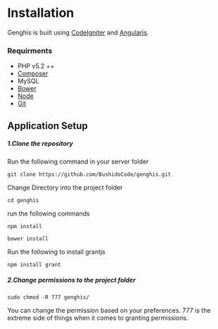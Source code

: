 # Installation
Genghis is built using [CodeIgniter](http://www.codeigniter.com/) and [Angularjs](https://angularjs.org/).

### Requirments
- PHP v5.2 ++
- [Composer](https://getcomposer.org/) 
- MySQL
- [Bower](http://bower.io/#install-bower)
- [Node](https://nodejs.org/)
- [Git](https://github.com)

## Application Setup
##### 1.Clone the repository
Run the following command in your server folder

```git clone https://github.com/BushidoCode/genghis.git```

Change Directory into the project folder

```cd genghis```

run the following commands

```npm install```

```bower install```

Run the following to install grantjs

```npm install grant```

##### 2.Change permissions to the project folder

```sudo chmod -R 777 genghis/```

You can change the permission based on your preferences. 
777 is the extreme side of things when it comes to granting permissions.







